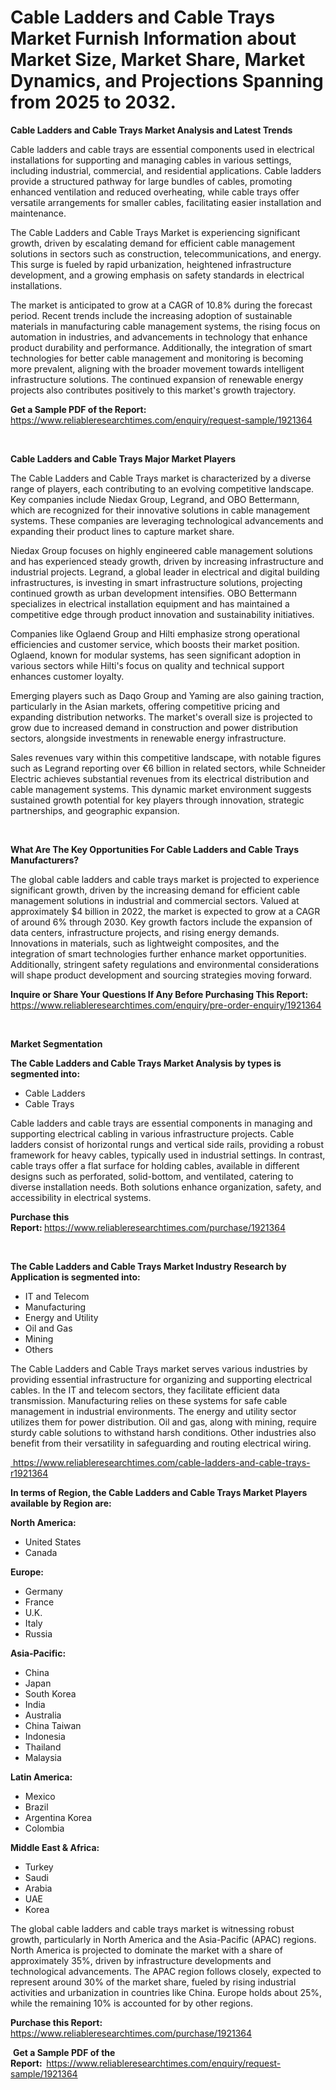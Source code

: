 <p><h1>Cable Ladders and Cable Trays Market Furnish Information about Market Size, Market Share, Market Dynamics, and Projections Spanning from 2025 to 2032.</h1></p><p><strong>Cable Ladders and Cable Trays Market Analysis and Latest Trends</strong></p>
<p><p>Cable ladders and cable trays are essential components used in electrical installations for supporting and managing cables in various settings, including industrial, commercial, and residential applications. Cable ladders provide a structured pathway for large bundles of cables, promoting enhanced ventilation and reduced overheating, while cable trays offer versatile arrangements for smaller cables, facilitating easier installation and maintenance.</p><p>The Cable Ladders and Cable Trays Market is experiencing significant growth, driven by escalating demand for efficient cable management solutions in sectors such as construction, telecommunications, and energy. This surge is fueled by rapid urbanization, heightened infrastructure development, and a growing emphasis on safety standards in electrical installations. </p><p>The market is anticipated to grow at a CAGR of 10.8% during the forecast period. Recent trends include the increasing adoption of sustainable materials in manufacturing cable management systems, the rising focus on automation in industries, and advancements in technology that enhance product durability and performance. Additionally, the integration of smart technologies for better cable management and monitoring is becoming more prevalent, aligning with the broader movement towards intelligent infrastructure solutions. The continued expansion of renewable energy projects also contributes positively to this market's growth trajectory.</p></p>
<p><strong>Get a Sample PDF of the Report:&nbsp;</strong> <a href="https://www.reliableresearchtimes.com/enquiry/request-sample/1921364?utm_campaign=2244&utm_medium=2&utm_source=Github&utm_content=ia&utm_term=12042025&utm_id=cable-ladders-and-cable-trays">https://www.reliableresearchtimes.com/enquiry/request-sample/1921364</a></p>
<p>&nbsp;</p>
<p><strong>Cable Ladders and Cable Trays Major Market Players</strong></p>
<p><p>The Cable Ladders and Cable Trays market is characterized by a diverse range of players, each contributing to an evolving competitive landscape. Key companies include Niedax Group, Legrand, and OBO Bettermann, which are recognized for their innovative solutions in cable management systems. These companies are leveraging technological advancements and expanding their product lines to capture market share.</p><p>Niedax Group focuses on highly engineered cable management solutions and has experienced steady growth, driven by increasing infrastructure and industrial projects. Legrand, a global leader in electrical and digital building infrastructures, is investing in smart infrastructure solutions, projecting continued growth as urban development intensifies. OBO Bettermann specializes in electrical installation equipment and has maintained a competitive edge through product innovation and sustainability initiatives.</p><p>Companies like Oglaend Group and Hilti emphasize strong operational efficiencies and customer service, which boosts their market position. Oglaend, known for modular systems, has seen significant adoption in various sectors while Hilti's focus on quality and technical support enhances customer loyalty.</p><p>Emerging players such as Daqo Group and Yaming are also gaining traction, particularly in the Asian markets, offering competitive pricing and expanding distribution networks. The market's overall size is projected to grow due to increased demand in construction and power distribution sectors, alongside investments in renewable energy infrastructure.</p><p>Sales revenues vary within this competitive landscape, with notable figures such as Legrand reporting over €6 billion in related sectors, while Schneider Electric achieves substantial revenues from its electrical distribution and cable management systems. This dynamic market environment suggests sustained growth potential for key players through innovation, strategic partnerships, and geographic expansion.</p></p>
<p>&nbsp;</p>
<p><strong>What Are The Key Opportunities For Cable Ladders and Cable Trays Manufacturers?</strong></p>
<p><p>The global cable ladders and cable trays market is projected to experience significant growth, driven by the increasing demand for efficient cable management solutions in industrial and commercial sectors. Valued at approximately $4 billion in 2022, the market is expected to grow at a CAGR of around 6% through 2030. Key growth factors include the expansion of data centers, infrastructure projects, and rising energy demands. Innovations in materials, such as lightweight composites, and the integration of smart technologies further enhance market opportunities. Additionally, stringent safety regulations and environmental considerations will shape product development and sourcing strategies moving forward.</p></p>
<p><strong>Inquire or Share Your Questions If Any Before Purchasing This Report:</strong> <a href="https://www.reliableresearchtimes.com/enquiry/pre-order-enquiry/1921364?utm_campaign=2244&utm_medium=2&utm_source=Github&utm_content=ia&utm_term=12042025&utm_id=cable-ladders-and-cable-trays">https://www.reliableresearchtimes.com/enquiry/pre-order-enquiry/1921364</a></p>
<p>&nbsp;</p>
<p><strong>Market Segmentation</strong></p>
<p><strong>The Cable Ladders and Cable Trays Market Analysis by types is segmented into:</strong></p>
<p><ul><li>Cable Ladders</li><li>Cable Trays</li></ul></p>
<p><p>Cable ladders and cable trays are essential components in managing and supporting electrical cabling in various infrastructure projects. Cable ladders consist of horizontal rungs and vertical side rails, providing a robust framework for heavy cables, typically used in industrial settings. In contrast, cable trays offer a flat surface for holding cables, available in different designs such as perforated, solid-bottom, and ventilated, catering to diverse installation needs. Both solutions enhance organization, safety, and accessibility in electrical systems.</p></p>
<p><strong>Purchase this Report:&nbsp;</strong><a href="https://www.reliableresearchtimes.com/purchase/1921364?utm_campaign=2244&utm_medium=2&utm_source=Github&utm_content=ia&utm_term=12042025&utm_id=cable-ladders-and-cable-trays">https://www.reliableresearchtimes.com/purchase/1921364</a></p>
<p>&nbsp;</p>
<p><strong>The Cable Ladders and Cable Trays Market Industry Research by Application is segmented into:</strong></p>
<p><ul><li>IT and Telecom</li><li>Manufacturing</li><li>Energy and Utility</li><li>Oil and Gas</li><li>Mining</li><li>Others</li></ul></p>
<p><p>The Cable Ladders and Cable Trays market serves various industries by providing essential infrastructure for organizing and supporting electrical cables. In the IT and telecom sectors, they facilitate efficient data transmission. Manufacturing relies on these systems for safe cable management in industrial environments. The energy and utility sector utilizes them for power distribution. Oil and gas, along with mining, require sturdy cable solutions to withstand harsh conditions. Other industries also benefit from their versatility in safeguarding and routing electrical wiring.</p></p>
<p><a href="https://www.reliableresearchtimes.com/cable-ladders-and-cable-trays-r1921364?utm_campaign=2244&utm_medium=2&utm_source=Github&utm_content=ia&utm_term=12042025&utm_id=cable-ladders-and-cable-trays">&nbsp;https://www.reliableresearchtimes.com/cable-ladders-and-cable-trays-r1921364</a></p>
<p><strong>In terms of Region, the Cable Ladders and Cable Trays Market Players available by Region are:</strong></p>
<p>
    <p> <strong> North America: </strong>
        <ul>
            <li>United States</li>
            <li>Canada</li>
        </ul>
        </p> 
    <p> <strong> Europe: </strong>
        <ul>
            <li>Germany</li>
            <li>France</li>
            <li>U.K.</li>
            <li>Italy</li>
            <li>Russia</li>
        </ul>
        </p> 
    <p> <strong> Asia-Pacific: </strong>
        <ul>
            <li>China</li>
            <li>Japan</li>
            <li>South Korea</li>
            <li>India</li>
            <li>Australia</li>
            <li>China Taiwan</li>
            <li>Indonesia</li>
            <li>Thailand</li>
            <li>Malaysia</li>
        </ul>
        </p> 
    <p> <strong> Latin America: </strong>
        <ul>
            <li>Mexico</li>
            <li>Brazil</li>
            <li>Argentina Korea</li>
            <li>Colombia</li>
        </ul>
        </p> 
    <p> <strong> Middle East & Africa: </strong>
        <ul>
            <li>Turkey</li>
            <li>Saudi</li>
            <li>Arabia</li>
            <li>UAE</li>
            <li>Korea</li>
        </ul>
    </p>
    </p>
<p><p>The global cable ladders and cable trays market is witnessing robust growth, particularly in North America and the Asia-Pacific (APAC) regions. North America is projected to dominate the market with a share of approximately 35%, driven by infrastructure developments and technological advancements. The APAC region follows closely, expected to represent around 30% of the market share, fueled by rising industrial activities and urbanization in countries like China. Europe holds about 25%, while the remaining 10% is accounted for by other regions.</p></p>
<p><strong>Purchase this Report: </strong><a href="https://www.reliableresearchtimes.com/purchase/1921364?utm_campaign=2244&utm_medium=2&utm_source=Github&utm_content=ia&utm_term=12042025&utm_id=cable-ladders-and-cable-trays">https://www.reliableresearchtimes.com/purchase/1921364</a></p>
<p>&nbsp;<strong>Get a Sample PDF of the Report:&nbsp;&nbsp;</strong><a href="https://www.reliableresearchtimes.com/enquiry/request-sample/1921364?utm_campaign=2244&utm_medium=2&utm_source=Github&utm_content=ia&utm_term=12042025&utm_id=cable-ladders-and-cable-trays">https://www.reliableresearchtimes.com/enquiry/request-sample/1921364</a></p>
<p><strong></strong></p>
<p><p></p><p></p><p></p></p>